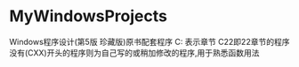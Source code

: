 # MyWindowsProjects
Windows程序设计(第5版 珍藏版)原书配套程序
C: 表示章节
C22即22章节的程序
没有(CXX)开头的程序则为自己写的或稍加修改的程序,用于熟悉函数用法